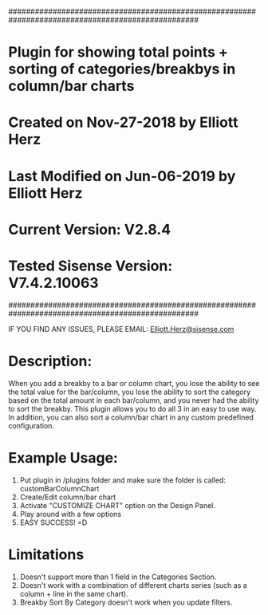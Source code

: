 ###################################################################################################
#  	Plugin for showing total points + sorting of categories/breakbys in column/bar charts
#	Created on Nov-27-2018 by Elliott Herz
#	Last Modified on Jun-06-2019 by Elliott Herz
#	Current Version: V2.8.4
#   Tested Sisense Version: V7.4.2.10063
###################################################################################################


IF YOU FIND ANY ISSUES, PLEASE EMAIL: Elliott.Herz@sisense.com


# Description: 
When you add a breakby to a bar or column chart, you lose the ability to see the total value for
the bar/column, you lose the ability to sort the category based on the total amount in each 
bar/column, and you never had the ability to sort the breakby. This plugin allows you to do all 3
in an easy to use way. In addition, you can also sort a column/bar chart in any custom predefined 
configuration.


# Example Usage:
1) Put plugin in /plugins folder and make sure the folder is called: customBarColumnChart
2) Create/Edit column/bar chart
3) Activate "CUSTOMIZE CHART" option on the Design Panel.
4) Play around with a few options
5) EASY SUCCESS! =D


# Limitations
1) Doesn't support more than 1 field in the Categories Section.
2) Doesn't work with a combination of different charts series 
    (such as a column + line in the same chart).
3) Breakby Sort By Category doesn't work when you update filters.